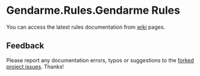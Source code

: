 # Gendarme.Rules.Gendarme Rules

You can access the latest rules documentation from [wiki](https://github.com/spouliot/gendarme/wiki/Gendarme.Rules.Gendarme%28git%29) pages.


## Feedback

Please report any documentation errors, typos or suggestions to the [forked project issues](https://github.com/JAD-SVK/Gendarme/issues). Thanks!


